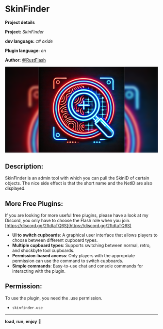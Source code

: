 # SkinFinder

**__Project details__**

**Project:** *SkinFinder*

**dev language:** *c# oxide*

**Plugin language:** *en*

**Author:** [@RustFlash](https://github.com/Flash-Ticker)

[![RustFlash - Your Favourite Trio Server](https://github.com/Flash-Ticker/SkinFinder/blob/main/SkinFinder_Thumb.png)](https://www.youtube.com/watch?v=F73j7T1dC6s)


## Description:

SkinFinder is an admin tool with which you can pull the SkinID of certain objects. The nice side effect is that the short name and the NetID are also displayed. 

## More Free Plugins:
If you are looking for more useful free plugins, please have a look at my Discord, you only have to choose the Flash role when you join.
[https://discord.gg/2ftdtaTQ6S](https://discord.gg/2ftdtaTQ6S)

- **UI to switch cupboards**: A graphical user interface that allows players to choose between different cupboard types.
- **Multiple cupboard types**: Supports switching between normal, retro, and shockbyte tool cupboards.
- **Permission-based access**: Only players with the appropriate permission can use the command to switch cupboards.
- **Simple commands**: Easy-to-use chat and console commands for interacting with the plugin.

## Permission:
To use the plugin, you need the .use permission. 
- `skinfinder.use`

--- 

**load, run, enjoy** 💝

